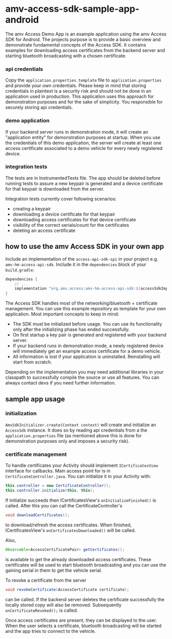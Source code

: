 amv-access-sdk-sample-app-android
=================================

The amv Access Demo App is an example application using the amv Access SDK for Android.
The projects purpose is to provide a basic overview and demonstrate fundamental concepts of
the Access SDK. It contains examples for downloading access certificates from the backend server
and starting bluetooth broadcasting with a chosen certificate.

### api credentials
Copy the `application.properties.template` file to `application.properties` and provide your own
credentials. Please keep in mind that storing credentials in plaintext is a security risk and
should not be done in an application used in production. This application uses this approach for
demonstration purposes and for the sake of simplicity. You responsible for securely storing api
credentials.

### demo application
If your backend server runs in demonstration mode, it will create an "application entity" for
demonstration purposes at startup. When you use the credentials of this demo application, the
server will create at least one access certificate associated to a demo vehicle for every newly
registered device.

### integration tests
The tests are in InstrumentedTests file. The app should be deleted before running tests to assure
a new keypair is generated and a device certificate for that keypair is downloaded from the server.

Integration tests currently cover following scenarios:
* creating a keypair
* downloading a device certificate for that keypair
* downloading access certificates for that device certificate
* visibility of the correct serials/count for the certificates
* deleting an access certificate

## how to use the amv Access SDK in your own app
Include an implementation of the `access-api-sdk-spi` in your project e.g. `amv-hm-access-api-sdk`.
Include it in the `dependencies` block of your `build.gradle`:
```groovy
dependencies {
    // ...
    implementation "org.amv.access:amv-hm-access-api-sdk:${accessSdkImplVersion}"
}
```

The Access SDK handles most of the networking/bluetooth + certificate management.
You can use this example repository as template for your own application.
Most important concepts to keep in mind:
- The SDK must be initialized before usage. You can use its functionality only after
the initializing phase has ended successfully.
- On first startup a key pair is generated and registered with your backend server.
- If your backend runs in demonstration mode, a newly registered device will immediately get
an example access certificate for a demo vehicle.
- All information is lost if your application is uninstalled. Reinstalling will start from scratch.

Depending on the implementation you may need additional libraries in your classpath to
successfully compile the source or use all features. You can always contact devs if you need
further information.

## sample app usage
### initialization
`AmvSdkInitializer.create(Context context)` will create and initialize an `AccessSdk` instance.
It does so by reading api credentials from a the `application.properties` file (as mentioned above
this is done for demonstration purposes only and imposes a security risk).

### certificate management
To handle certificates your Activity should implement `ICertificatesView` interface for callbacks.
Main access point for is in `CertificateController.java`. You can initialize it in your
Activity with:
```java
this.controller = new CertificateController();
this.controller.initialize(this, this);
```

If initialize succeeds then ICertificatesView's `onInitializeFinished()` is called.
After this you can call the CertificateController's
```java
void downloadCertificates();
```
to download/refresh the access certificates. When finished, ICertificatesView's
`onCertificatesDownloaded()` will be called.

Also,
```java
Observable<AccessCertificatePair> getCertificates();
```
is available to get the already downloaded access certificates. These certificates will be used
to start bluetooth broadcasting and you can use the gaining serial in them to get the vehicle serial.

To revoke a certificate from the server
```java
void revokeCertificate(AccessCertificate certificate);
```
can be called. If the backend server deletes the certificate successfully the locally stored copy
will also be removed. Subsequently `onCertificateRevoked();` is called.

Once access certificates are present, they can be displayed to the user. When the user selects a
certificate, bluetooth broadcasting will be started and the app tries to connect to the vehicle.